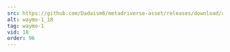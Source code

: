 ```yaml
---
src: https://github.com/Dadaism6/metadriverse-asset/releases/download/assetsv1.0.2/waymo-1_18.mp4
alt: waymo-1_18
tag: waymo-1
vid: 18
order: 96
---
```

